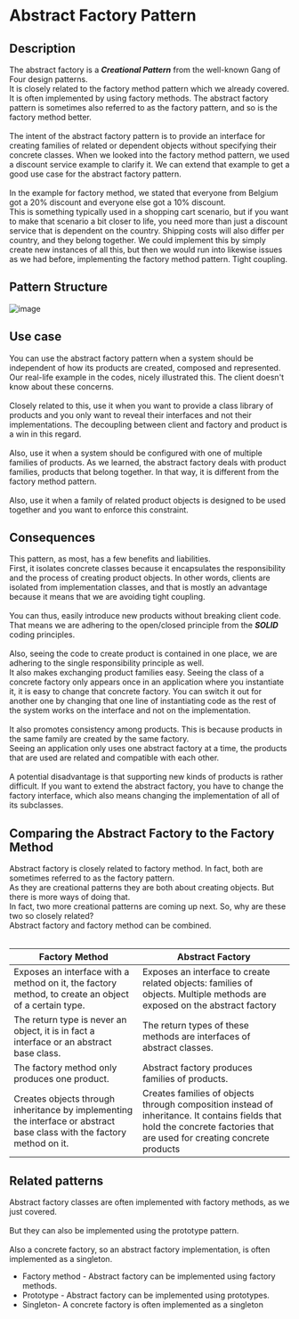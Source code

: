 # Abstract Factory Pattern


## Description
The abstract factory is a ***Creational Pattern*** from the well-known Gang of Four design patterns. </br>
It is closely related to the factory method pattern which we already covered. It is often implemented by using factory methods.
The abstract factory pattern is sometimes also referred to as the factory pattern, and so is the factory method better. </br>
</br>
The intent of the abstract factory pattern is to provide an interface for creating families of related or dependent objects without specifying their concrete classes.
When we looked into the factory method pattern, we used a discount service example to clarify it. 
We can extend that example to get a good use case for the abstract factory pattern. </br>
</br>
In the example for factory method, we stated that everyone from Belgium got a 20% discount and everyone else got a 10% discount.</br>
This is something typically used in a shopping cart scenario, but if you want to make that scenario a bit closer to life, you need more than just a discount service that is dependent on the country.
Shipping costs will also differ per country, and they belong together. 
We could implement this by simply create new instances of all this, but then we would run into likewise issues as we had before, implementing the factory method pattern. Tight coupling. 

## Pattern Structure 
![image](https://user-images.githubusercontent.com/42718910/206388801-7beb6549-06fa-4613-a425-d2ad439c7d79.png)


## Use case
You can use the abstract factory pattern when a system should be independent of how its products are created, composed and represented. </br>
Our real-life example in the codes, nicely illustrated this. The client doesn't know about these concerns. </br>
</br>
Closely related to this, use it when you want to provide a class library of products and you only want to reveal their interfaces and not their implementations.
The decoupling between client and factory and product is a win in this regard. </br>
</br>
Also, use it when a system should be configured with one of multiple families of products. 
As we learned, the abstract factory deals with product families, products that belong together. In that way, it is different from the factory method pattern.</br>
</br>
Also, use it when a family of related product objects is designed to be used together and you want to enforce this constraint. 

## Consequences
This pattern, as most, has a few benefits and liabilities. </br>
First, it isolates concrete classes because it encapsulates the responsibility and the process of creating product objects.
In other words, clients are isolated from implementation classes, and that is mostly an advantage because it means that we are avoiding tight coupling.</br> 
</br>
You can thus, easily introduce new products without breaking client code. That means we are adhering to the open/closed principle from the ***SOLID*** coding principles. </br>
</br>
Also, seeing the code to create product is contained in one place, we are adhering to the single responsibility principle as well. </br>
It also makes exchanging product families easy.
Seeing the class of a concrete factory only appears once in an application where you instantiate it, it is easy to change that concrete factory.
You can switch it out for another one by changing that one line of instantiating code as the rest of the system works on the interface and not on the implementation.</br>
</br>
It also promotes consistency among products. This is because products in the same family are created by the same factory. </br>
Seeing an application only uses one abstract factory at a time, the products that are used are related and compatible with each other. </br>
</br>
A potential disadvantage is that supporting new kinds of products is rather difficult. 
If you want to extend the abstract factory, you have to change the factory interface, which also means changing the implementation of all of its subclasses. 

## Comparing the Abstract Factory to the Factory Method
Abstract factory is closely related to factory method. In fact, both are sometimes referred to as the factory pattern.</br>
As they are creational patterns they are both about creating objects. But there is more ways of doing that. </br>
In fact, two more creational patterns are coming up next. So, why are these two so closely related?</br>
Abstract factory and factory method can be combined.</br>
</br>

Factory Method | Abstract Factory
-------------- | ----------------
Exposes an interface with a method on it, the factory method, to create an object of a certain type. | Exposes an interface to create related objects: families of objects. Multiple methods are exposed on the abstract factory
The return type is never an object, it is in fact a interface or an abstract base class. | The return types of these methods are interfaces of abstract classes.
The factory method only produces one product. | Abstract factory produces families of products.
Creates objects through inheritance by implementing the interface or abstract base class with the factory method on it. | Creates families of objects through composition instead of inheritance. It contains fields that hold the concrete factories that are used for creating concrete products




## Related patterns
Abstract factory classes are often implemented with factory methods, as we just covered. </br>
</br>
But they can also be implemented using the prototype pattern. </br>
</br>
Also a concrete factory, so an abstract factory implementation, is often implemented as a singleton.</br>

* Factory method - Abstract factory can be implemented using factory methods.
* Prototype - Abstract factory can be implemented using prototypes.
* Singleton- A concrete factory is often implemented as a singleton
